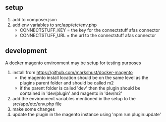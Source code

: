 ## setup 

1. add to composer.json
2. add env variables to src/app/etc/env.php
    - CONNECTSTUFF_KEY = the key for the connectstuff afas connector
    - CONNECTSTUFF_URL = the url to the connectstuff afas connector

## development 
A docker magento environment may be setup for testing purposes

1. install from https://github.com/markshust/docker-magento
    - the magento install location should be on the same level as the plugins parent folder and should be called m2
    - if the parent folder is called 'dev' then the plugin should be contained in 'dev/plugin' and magento in 'dev/m2'
2. add the environment variables mentioned in the setup to the src/app/etc/env.php file
3. make some changes
4. update the plugin in the magento instance using 'npm run plugin:update'
